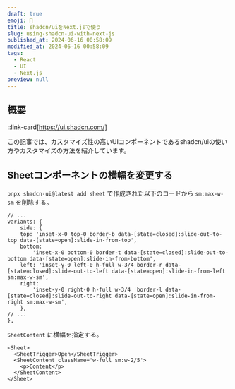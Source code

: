 ```yaml
---
draft: true
emoji: 🐺
title: shadcn/uiをNext.jsで使う
slug: using-shadcn-ui-with-next-js
published_at: 2024-06-16 00:58:09
modified_at: 2024-06-16 00:58:09
tags:
  - React
  - UI
  - Next.js
preview: null
---
```


## 概要

::link-card[https://ui.shadcn.com/]

この記事では、カスタマイズ性の高いUIコンポーネントであるshadcn/uiの使い方やカスタマイズの方法を紹介しています。

## Sheetコンポーネントの横幅を変更する

`pnpx shadcn-ui@latest add sheet` で作成された以下のコードから `sm:max-w-sm` を削除する。

```typescript:components/ui/sheet.tsx
// ...
variants: {
    side: {
    top: 'inset-x-0 top-0 border-b data-[state=closed]:slide-out-to-top data-[state=open]:slide-in-from-top',
    bottom:
        'inset-x-0 bottom-0 border-t data-[state=closed]:slide-out-to-bottom data-[state=open]:slide-in-from-bottom',
    left: 'inset-y-0 left-0 h-full w-3/4 border-r data-[state=closed]:slide-out-to-left data-[state=open]:slide-in-from-left sm:max-w-sm',
    right:
        'inset-y-0 right-0 h-full w-3/4  border-l data-[state=closed]:slide-out-to-right data-[state=open]:slide-in-from-right sm:max-w-sm',
    },
// ...
},
```

`SheetContent` に横幅を指定する。

```tsx
<Sheet>
  <SheetTrigger>Open</SheetTrigger>
  <SheetContent className='w-full sm:w-2/5'>
    <p>Content</p>
  </SheetContent>
</Sheet>
```
